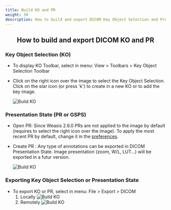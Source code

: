 ```yaml
---
title: Build KO and PR
weight: 30
description: How to build and export DICOM Key Object Selection and Presentation State (GSPS)
---
```


## <center>How to build and export DICOM KO and PR</center>

### Key Object Selection (KO)

- To display KO Toolbar, select in menu: View > Toolbars > Key Object Selection Toolbar
- Click on the right icon over the image to select the Key Object Selection. Click on the star icon (or press 'k') to create in a new KO or to add the key image.

    ![Build KO](/tuto/ko-pr/build-ko.jpg?height=350)

### Presentation State (PR or GSPS)
- Open PR: Since Weasis 2.6.0 PRs are not applied to the image by default (requires to select the right icon over the image). To apply the most recent PR by default, change it in the [preferences](../../basics/customize/preferences/).
- Create PR : Any type of annotations can be exported in DICOM Presentation State. Image presentation (zoom, W/L, LUT...) will be exported in a futur version.

    ![Build KO](/tuto/ko-pr/build-pr.jpg?height=350)

### Exporting Key Object Selection or Presentation State
- To export KO or PR, select in menu: File > Export > DICOM
    1. Locally
      ![Build KO](/tuto/ko-pr/export-local.png?height=250)
    2. Remotely
      ![Build KO](/tuto/ko-pr/export-remote.png?height=250)

